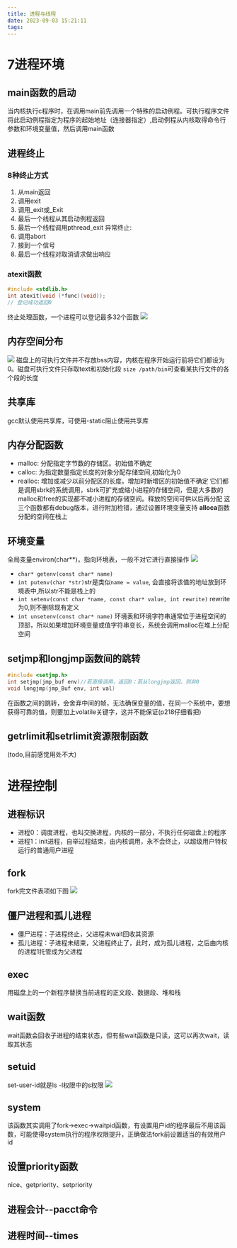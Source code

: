 ```yaml
---
title: 进程与线程
date: 2023-09-03 15:21:11
tags:
---
```

# 7进程环境
## main函数的启动
当内核执行c程序时，在调用main前先调用一个特殊的启动例程。可执行程序文件将此启动例程指定为程序的起始地址（连接器指定）,启动例程从内核取得命令行参数和环境变量值，然后调用main函数
## 进程终止
### 8种终止方式
1. 从main返回
2. 调用exit
3. 调用_exit或_Exit
4. 最后一个线程从其启动例程返回
5. 最后一个线程调用pthread_exit
异常终止:
6. 调用abort
7. 接到一个信号
8. 最后一个线程对取消请求做出响应
### atexit函数
```C
#include <stdlib.h>
int atexit(void (*func)(void));
// 登记成功返回0
```
终止处理函数，一个进程可以登记最多32个函数
![](/images/exit.png)
## 内存空间分布
![](/images/memory_struct.png)
磁盘上的可执行文件并不存放bss内容，内核在程序开始运行前将它们都设为0。磁盘可执行文件只存取text和初始化段
`size /path/bin`可查看某执行文件的各个段的长度
## 共享库
gcc默认使用共享库，可使用-static阻止使用共享库
## 内存分配函数
- malloc: 分配指定字节数的存储区。初始值不确定
- calloc: 为指定数量指定长度的对象分配存储空间,初始化为0
- realloc: 增加或减少以前分配区的长度。增加时新增区的初始值不确定
它们都是调用sbrk的系统调用，sbrk可扩充或缩小进程的存储空间，但是大多数的malloc和free的实现都不减小进程的存储空间。释放的空间可供以后再分配
这三个函数都有debug版本，进行附加检错，通过设置环境变量支持
**alloca**函数分配的空间在栈上
## 环境变量
全局变量environ(char**)，指向环境表，一般不对它进行直接操作
![](/images/environ.png)
- `char* getenv(const char* name)`
- `int putenv(char *str)`str是类似`name = value`, 会直接将该值的地址放到环境表中,所以str不能是栈上的
- `int setenv(const char *name, const char* value, int rewrite)` rewrite为0,则不删除现有定义
- `int unsetenv(const char* name)`
环境表和环境字符串通常位于进程空间的顶部，所以如果增加环境变量或值字符串变长，系统会调用malloc在堆上分配空间
## setjmp和longjmp函数间的跳转
```C
#include <setjmp.h>
int setjmp(jmp_buf env)//若直接调用，返回0；若从longjmp返回，则非0
void longjmp(jmp_Buf env, int val)
```
在函数之间的跳转，会舍弃中间的帧，无法确保变量的值，在同一个系统中，要想获得可靠的值，则要加上volatile关键字，这并不能保证(p218仔细看把)
## getrlimit和setrlimit资源限制函数
(todo,目前感觉用处不大)
# 进程控制
## 进程标识
- 进程0：调度进程，也叫交换进程，内核的一部分，不执行任何磁盘上的程序
- 进程1：init进程，自举过程结束，由内核调用，永不会终止，以超级用户特权运行的普通用户进程
## fork
fork完文件表项如下图
![](/images/fd.png)
## 僵尸进程和孤儿进程
- 僵尸进程：子进程终止，父进程未wait回收其资源
- 孤儿进程：子进程未结束，父进程终止了，此时，成为孤儿进程，之后由内核的进程1托管成为父进程
## exec
用磁盘上的一个新程序替换当前进程的正文段、数据段、堆和栈
## wait函数
wait函数会回收子进程的结束状态，但有些wait函数是只读，这可以再次wait，读取其状态
## setuid
set-user-id就是ls -l权限中的s权限
![](/images/uid.png)
## system
该函数其实调用了fork->exec->waitpid函数，有设置用户id的程序最后不用该函数，可能使得system执行的程序权限提升，正确做法fork前设置适当的有效用户id
## 设置priority函数
nice、getpriority、setpriority
## 进程会计--pacct命令
## 进程时间--times

